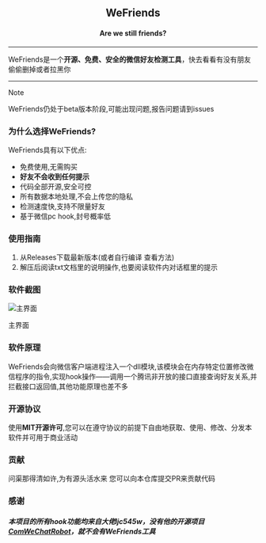 <h2 align="center">WeFriends</h2>
<h4 align="center">Are we still friends?</h4>

---

WeFriends是一个**开源、免费、安全的微信好友检测工具**，快去看看有没有朋友偷偷删掉或者拉黑你

---

> [!NOTE]
>
> WeFriends仍处于beta版本阶段,可能出现问题,报告问题请到issues



### 为什么选择WeFriends?

WeFriends具有以下优点:
- 免费使用,无需购买
- **好友不会收到任何提示**
- 代码全部开源,安全可控
- 所有数据本地处理,不会上传您的隐私
- 检测速度快,支持不限量好友
- 基于微信pc hook,封号概率低

### 使用指南

1. 从Releases下载最新版本(或者自行编译 查看方法)
2. 解压后阅读txt文档里的说明操作,也要阅读软件内对话框里的提示

### 软件截图

![主界面](https://gitee.com/StrayMeteor3337/strayImg/raw/master/WFmainUI.png)

主界面

### 软件原理

WeFriends会向微信客户端进程注入一个dll模块,该模块会在内存特定位置修改微信程序的指令,实现hook操作——调用一个腾讯非开放的接口直接查询好友关系,并拦截接口返回值,其他功能原理也差不多

### 开源协议

使用**MIT开源许可**,您可以在遵守协议的前提下自由地获取、使用、修改、分发本软件并可用于商业活动

### 贡献

问渠那得清如许,为有源头活水来  您可以向本仓库提交PR来贡献代码

### 感谢
##### 本项目的所有hook功能均来自大佬ljc545w，没有他的开源项目[ComWeChatRobot](https://github.com/ljc545w/ComWeChatRobot)，就不会有WeFriends工具

